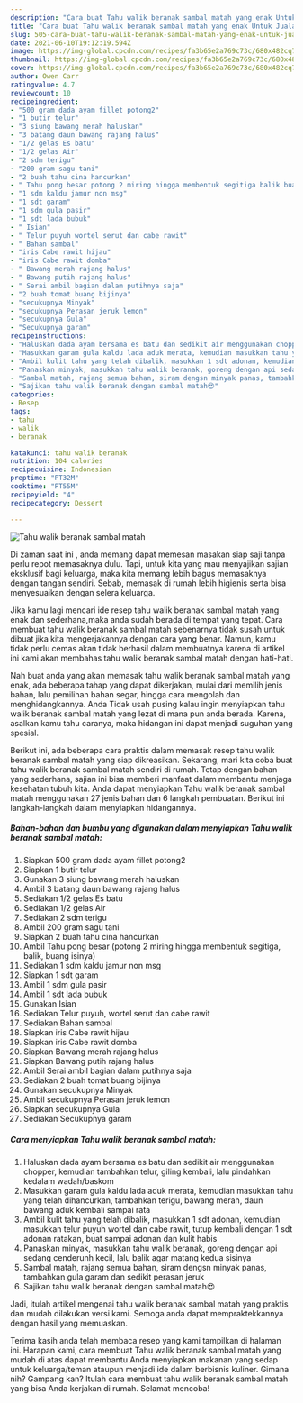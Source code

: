 ```yaml
---
description: "Cara buat Tahu walik beranak sambal matah yang enak Untuk Jualan"
title: "Cara buat Tahu walik beranak sambal matah yang enak Untuk Jualan"
slug: 505-cara-buat-tahu-walik-beranak-sambal-matah-yang-enak-untuk-jualan
date: 2021-06-10T19:12:19.594Z
image: https://img-global.cpcdn.com/recipes/fa3b65e2a769c73c/680x482cq70/tahu-walik-beranak-sambal-matah-foto-resep-utama.jpg
thumbnail: https://img-global.cpcdn.com/recipes/fa3b65e2a769c73c/680x482cq70/tahu-walik-beranak-sambal-matah-foto-resep-utama.jpg
cover: https://img-global.cpcdn.com/recipes/fa3b65e2a769c73c/680x482cq70/tahu-walik-beranak-sambal-matah-foto-resep-utama.jpg
author: Owen Carr
ratingvalue: 4.7
reviewcount: 10
recipeingredient:
- "500 gram dada ayam fillet potong2"
- "1 butir telur"
- "3 siung bawang merah haluskan"
- "3 batang daun bawang rajang halus"
- "1/2 gelas Es batu"
- "1/2 gelas Air"
- "2 sdm terigu"
- "200 gram sagu tani"
- "2 buah tahu cina hancurkan"
- " Tahu pong besar potong 2 miring hingga membentuk segitiga balik buang isinya"
- "1 sdm kaldu jamur non msg"
- "1 sdt garam"
- "1 sdm gula pasir"
- "1 sdt lada bubuk"
- " Isian"
- " Telur puyuh wortel serut dan cabe rawit"
- " Bahan sambal"
- "iris Cabe rawit hijau"
- "iris Cabe rawit domba"
- " Bawang merah rajang halus"
- " Bawang putih rajang halus"
- " Serai ambil bagian dalam putihnya saja"
- "2 buah tomat buang bijinya"
- "secukupnya Minyak"
- "secukupnya Perasan jeruk lemon"
- "secukupnya Gula"
- "Secukupnya garam"
recipeinstructions:
- "Haluskan dada ayam bersama es batu dan sedikit air menggunakan chopper, kemudian tambahkan telur, giling kembali, lalu pindahkan kedalam wadah/baskom"
- "Masukkan garam gula kaldu lada aduk merata, kemudian masukkan tahu yang telah dihancurkan, tambahkan terigu, bawang merah, daun bawang aduk kembali sampai rata"
- "Ambil kulit tahu yang telah dibalik, masukkan 1 sdt adonan, kemudian masukkan telur puyuh wortel dan cabe rawit, tutup kembali dengan 1 sdt adonan ratakan, buat sampai adonan dan kulit habis"
- "Panaskan minyak, masukkan tahu walik beranak, goreng dengan api sedang cenderunh kecil, lalu balik agar matang kedua sisinya"
- "Sambal matah, rajang semua bahan, siram dengsn minyak panas, tambahkan gula garam dan sedikit perasan jeruk"
- "Sajikan tahu walik beranak dengan sambal matah😍"
categories:
- Resep
tags:
- tahu
- walik
- beranak

katakunci: tahu walik beranak 
nutrition: 104 calories
recipecuisine: Indonesian
preptime: "PT32M"
cooktime: "PT55M"
recipeyield: "4"
recipecategory: Dessert

---
```



![Tahu walik beranak sambal matah](https://img-global.cpcdn.com/recipes/fa3b65e2a769c73c/680x482cq70/tahu-walik-beranak-sambal-matah-foto-resep-utama.jpg)

Di zaman  saat ini , anda memang dapat memesan masakan siap saji tanpa perlu repot memasaknya dulu. Tapi, untuk kita yang mau menyajikan sajian eksklusif bagi keluarga, maka kita memang lebih bagus memasaknya dengan tangan sendiri. Sebab, memasak di rumah lebih higienis serta bisa menyesuaikan dengan selera keluarga.

Jika kamu lagi mencari ide resep tahu walik beranak sambal matah yang enak dan sederhana,maka anda sudah berada di tempat yang tepat. Cara membuat tahu walik beranak sambal matah  sebenarnya tidak susah untuk dibuat jika kita mengerjakannya dengan cara yang benar. Namun, kamu tidak perlu cemas akan tidak berhasil dalam membuatnya 
karena di artikel ini kami akan membahas tahu walik beranak sambal matah dengan hati-hati.  



Nah buat anda yang akan memasak tahu walik beranak sambal matah yang enak, ada beberapa tahap yang dapat dikerjakan, mulai dari memilih jenis bahan, lalu pemilihan bahan segar, hingga cara mengolah dan menghidangkannya. Anda Tidak usah pusing kalau ingin menyiapkan tahu walik beranak sambal matah yang lezat di mana pun anda berada. Karena, asalkan kamu  tahu caranya, maka hidangan ini dapat menjadi suguhan yang spesial.

Berikut ini, ada beberapa cara praktis  dalam memasak resep tahu walik beranak sambal matah yang siap dikreasikan. Sekarang, mari kita coba buat tahu walik beranak sambal matah sendiri di rumah. Tetap dengan bahan yang sederhana, sajian ini bisa memberi manfaat dalam membantu menjaga kesehatan tubuh kita. Anda dapat menyiapkan Tahu walik beranak sambal matah menggunakan 27 jenis bahan dan 6 langkah pembuatan. Berikut ini langkah-langkah dalam menyiapkan hidangannya.

<!--inarticleads1-->

##### Bahan-bahan dan bumbu yang digunakan dalam menyiapkan Tahu walik beranak sambal matah:

1. Siapkan 500 gram dada ayam fillet potong2
1. Siapkan 1 butir telur
1. Gunakan 3 siung bawang merah haluskan
1. Ambil 3 batang daun bawang rajang halus
1. Sediakan 1/2 gelas Es batu
1. Sediakan 1/2 gelas Air
1. Sediakan 2 sdm terigu
1. Ambil 200 gram sagu tani
1. Siapkan 2 buah tahu cina hancurkan
1. Ambil  Tahu pong besar (potong 2 miring hingga membentuk segitiga, balik, buang isinya)
1. Sediakan 1 sdm kaldu jamur non msg
1. Siapkan 1 sdt garam
1. Ambil 1 sdm gula pasir
1. Ambil 1 sdt lada bubuk
1. Gunakan  Isian
1. Sediakan  Telur puyuh, wortel serut dan cabe rawit
1. Sediakan  Bahan sambal
1. Siapkan iris Cabe rawit hijau
1. Siapkan iris Cabe rawit domba
1. Siapkan  Bawang merah rajang halus
1. Siapkan  Bawang putih rajang halus
1. Ambil  Serai ambil bagian dalam putihnya saja
1. Sediakan 2 buah tomat buang bijinya
1. Gunakan secukupnya Minyak
1. Ambil secukupnya Perasan jeruk lemon
1. Siapkan secukupnya Gula
1. Sediakan Secukupnya garam




<!--inarticleads2-->

##### Cara menyiapkan Tahu walik beranak sambal matah:

1. Haluskan dada ayam bersama es batu dan sedikit air menggunakan chopper, kemudian tambahkan telur, giling kembali, lalu pindahkan kedalam wadah/baskom
1. Masukkan garam gula kaldu lada aduk merata, kemudian masukkan tahu yang telah dihancurkan, tambahkan terigu, bawang merah, daun bawang aduk kembali sampai rata
1. Ambil kulit tahu yang telah dibalik, masukkan 1 sdt adonan, kemudian masukkan telur puyuh wortel dan cabe rawit, tutup kembali dengan 1 sdt adonan ratakan, buat sampai adonan dan kulit habis
1. Panaskan minyak, masukkan tahu walik beranak, goreng dengan api sedang cenderunh kecil, lalu balik agar matang kedua sisinya
1. Sambal matah, rajang semua bahan, siram dengsn minyak panas, tambahkan gula garam dan sedikit perasan jeruk
1. Sajikan tahu walik beranak dengan sambal matah😍




Jadi, itulah artikel mengenai  tahu walik beranak sambal matah  yang praktis dan mudah dilakukan versi kami. Semoga anda dapat mempraktekkannya dengan hasil yang memuaskan. 

Terima kasih anda telah membaca resep yang kami tampilkan di halaman ini. Harapan kami, cara membuat  Tahu walik beranak sambal matah yang mudah di atas dapat membantu Anda menyiapkan makanan yang sedap untuk keluarga/teman ataupun menjadi ide dalam berbisnis kuliner. Gimana nih? Gampang kan? Itulah cara membuat tahu walik beranak sambal matah yang bisa Anda kerjakan di rumah. Selamat mencoba!

